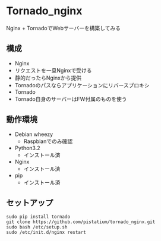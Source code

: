 # Tornado_nginx
Nginx + TornadoでWebサーバーを構築してみる

## 構成
* Nginx
 * リクエストを一旦Nginxで受ける
 * 静的だったらNginxから提供
 * Tornadoのパスならアプリケーションにリバースプロキシ
* Tornado
 * Tornado自身のサーバーはFW付属のものを使う

## 動作環境
 * Debian wheezy
   * Raspbianでのみ確認
 * Python3.2
   * インストール済
 * Nginx
   * インストール済
 * pip 
   * インストール済

## セットアップ

    sudo pip install tornado
    git clone https://github.com/pistatium/tornado_nginx.git
    sudo bash /etc/setup.sh
    sudo /etc/init.d/nginx restart
    

